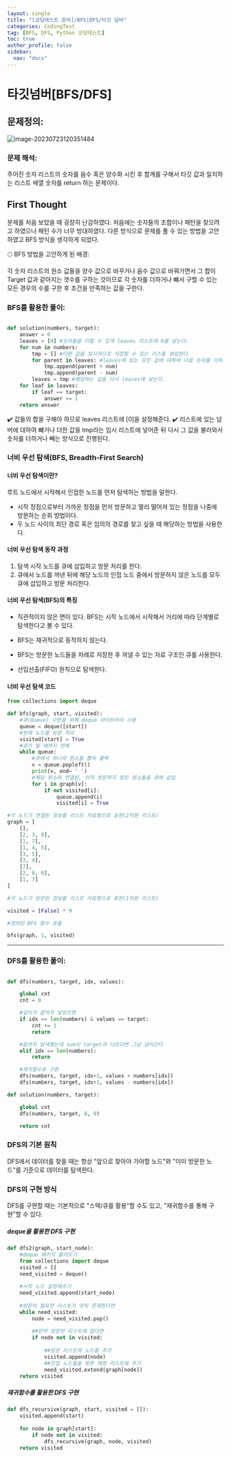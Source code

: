 ```yaml
---
layout: single
title: "[코딩테스트 준비]/BFS|DFS/타깃 넘버"
categories: CodingTest
tag: [BFS, DFS, Python 코딩테스트]
toc: true
author_profile: false
sidebar:
  nav: "docs"
---
```


# 타깃넘버[BFS/DFS]

## 문제정의:

![image-20230723120351484]({{site.url}}/images/2023-07-23-codingtest-타깃넘버/image-20230723120351484.png)

### 문제 해석:

주어진 숫자 리스트의 숫자를 음수 혹은 양수화 시킨 후 합계를 구해서 타깃 값과 일치하는 리스트 배열 숫자를 return 하는 문제이다.



## First Thought

문제를 처음 보았을 때 굉장히 난감하였다. 처음에는 숫자들의 조합이나 패턴을 찾으려고 하였으나 패턴 수가 너무 방대하였다. 다른 방식으로 문제를 풀 수 있는 방법을 고안하였고 BFS 방식을 생각하게 되었다.



🌕 BFS 방법을 고안하게 된 배경:



각 숫자 리스트의 원소 값들을 양수 값으로 바꾸거나 음수 값으로 바꿔가면서 그 합이 Target 값과 같아지는 갯수를 구하는 것이므로 각 숫자를 더하거나 뺴서 구할 수 있는 모든 경우의 수를 구한 후 조건을 만족하는 값을 구한다.



### BFS를 활용한 풀이:



```python

def solution(numbers, target):
    answer = 0
    leaves = [0] #숫자들을 더할 수 있게 leaves 리스트에 0을 넣는다.
    for num in numbers:
        tmp = [] #더한 값을 임시적으로 저장할 수 있는 리스틀 생성한다.
        for parent in leaves: #leaves에 있는 모든 값에 대하여 다음 숫자를 더하거나 뺸다.
            tmp.append(parent + num)
            tmp.append(parent - num)
        leaves = tmp #해당하는 값을 다시 leaves에 넣는다.
    for leaf in leaves:
        if leaf == target:
            answer += 1
    return answer

```



✔️ 값들의 합을 구해야 하므로 leaves 리스트에 [0]을 설정해준다.
✔️ 리스트에 있는 넘버에 대하여 뺴거나 더한 값을 tmp라는 임시 리스트에 넣어준 뒤 다시 그 값을 불러와서 숫자를 더하거나 빼는 방식으로 진행된다.



### 너비 우선 탐색(BFS, Breadth-First Search)



#### 너비 우선 탐색이란?

루트 노드에서 시작해서 인접한 노드를 먼저 탐색하는 방법을 말한다.

- 시작 정점으로부터 가까운 정점을 먼저 방문하고 멀리 떨어져 있는 정점을 나중에 방문하는 순회 방법이다.
- 두 노드 사이의 최단 경로 혹은 임의의 경로를 찾고 싶을 때 해당하는 방법을 사용한다.



#### 너비 우선 탐색 동작 과정

1. 탐색 시작 노드를 큐에 삽입하고 방문 처리를 한다.
2. 큐에서 노드를 꺼낸 뒤에 해당 노드의 인접 노드 중에서 방문하지 않은 노드를 모두 큐에 삽입하고 방문 처리한다.



#### 너비 우선 탐색(BFS)의 특징

- 직관적이지 않은 면이 있다. BFS는 시작 노드에서 시작해서 거리에 따라 단계별로 탐색한다고 볼 수 있다.

- BFS는 재귀적으로 동작하지 않는다.
- BFS는 방문한 노드들을 차례로 저장한 후 꺼낼 수 있는 자료 구조인 큐를 사용한다.
- 선입선출(FIFO) 원칙으로 탐색한다.



#### 너비 우선 탐색 코드

```python
from collections import deque

def bfs(graph, start, visited):
    #큐(Queue) 구현을 위해 deque 라이브러리 사용
    queue = deque([start])
    #현재 노드를 방문 처리
    visited[start] = True
    #큐가 빌 때까지 반복
    while queue:
        #큐에서 하나의 원소를 뽑아 출력
        v = queue.popleft()
        print(v, end= ' ')
        #해당 원소와 연결된, 아직 방문하지 않은 원소들을 큐에 삽입
        for i in graph[v]:
            if not visited[i]:
                queue.append(i)
                visited[i] = True

#각 노드가 연결된 정보를 리스트 자료형으로 표현(2차원 리스트)
graph = [
    [],
    [2, 3, 8],
    [1, 7],
    [1, 4, 5],
    [3, 5],
    [3, 4],
    [7],
    [2, 6, 8],
    [1, 7]
]

#각 노드가 방문된 정보를 리스트 자료형으로 표현(1차원 리스트)

visited = [False] * 9

#정의된 BFS 함수 호출

bfs(graph, 1, visited)
```



---



### DFS를 활용한 풀이:



```python

def dfs(numbers, target, idx, values):

    global cnt
    cnt = 0

    #깊이가 끝까지 닿았으면
    if idx == len(numbers) & values == target:
        cnt += 1
        return

    #끝까지 탐색했는데 sum이 target과 다르다면 그냥 넘어간다
    elif idx == len(numbers):
        return

    #재귀함수로 구현
    dfs(numbers, target, idx+1, values + numbers[idx])
    dfs(numbers, target, idx+1, values - numbers[idx])

def solution(numbers, target):

    global cnt
    dfs(numbers, target, 0, 0)

    return cnt
```



### DFS의 기본 원칙



DFS에서 데이터를 찾을 때는 항상 "앞으로 찾아야 가야할 노드"와 "이미 방문한 노드"를 기준으로 데이터를 탐색한다.



### DFS의 구현 방식



DFS를 구현할 때는 기본적으로 "스택/큐를 활용"할 수도 있고, "재귀함수를 통해 구현"할 수 있다.



##### deque을 활용한 DFS 구현



```python
def dfs2(graph, start_node):
    #deque 패키지 불러오기
    from collections import deque
    visited = []
    need_visited = deque()
    
    #시작 노드 설정해주기
    need_visited.append(start_node)
    
    #방문이 필요한 리스트가 아직 존재한다면
    while need_visited:
        node = need_visited.pop()
        
        ##만약 방문한 리스트에 없다면
        if node not in visited:
            
            ##방문 리스트에 노드를 추가
            visited.append(node)
            ##인접 노드들을 방문 예정 리스트에 추가
            need_visited.extend(graph[node])
    return visited
```



##### 재귀함수를 활용한 DFS 구현



```python
def dfs_recursive(graph, start, visited = []):
    visited.append(start)
    
    for node in graph[start]:
        if node not in visited:
            dfs_recursive(graph, node, visited)
    return visited
```

